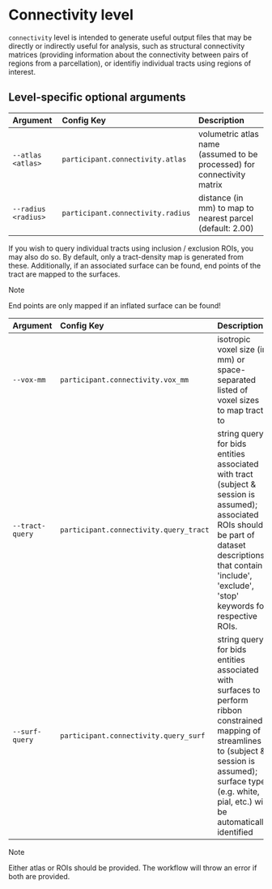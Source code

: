 # Connectivity level

`connectivity` level is intended to generate useful output files that may be directly or
indirectly useful for analysis, such as structural connectivity matrices (providing
information about the connectivity between pairs of regions from a parcellation), or
identifiy individual tracts using regions of interest.

## Level-specific optional arguments

| Argument | Config Key | Description |
| :- | :- | :- |
| `--atlas <atlas>` | `participant.connectivity.atlas` | volumetric atlas name (assumed to be processed) for connectivity matrix |
| `--radius <radius>` | `participant.connectivity.radius` | distance (in mm) to map to nearest parcel (default: 2.00) |

If you wish to query individual tracts using inclusion / exclusion ROIs, you may also
do so. By default, only a tract-density map is generated from these. Additionally, if
an associated surface can be found, end points of the tract are mapped to the surfaces.

> [!NOTE]
> End points are only mapped if an inflated surface can be found!

| Argument | Config Key | Description |
| :- | :- | :- |
| `--vox-mm` | `participant.connectivity.vox_mm` | isotropic voxel size (in mm) or space-separated listed of voxel sizes to map tracts to |
| `--tract-query` | `participant.connectivity.query_tract` | string query for bids entities associated with tract (subject & session is assumed); associated ROIs should be part of dataset descriptions that contain 'include', 'exclude', 'stop' keywords for respective ROIs. |
| `--surf-query` | `participant.connectivity.query_surf` | string query for bids entities associated with surfaces to perform ribbon constrained mapping of streamlines to (subject & session is assumed); surface type (e.g. white, pial, etc.) will be automatically identified |

> [!NOTE]
> Either atlas or ROIs should be provided. The workflow will throw an error if both
> are provided.

<!-- TODO: add an example (can go under advanced) -->

